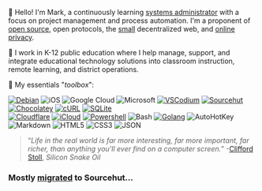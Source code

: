 👋 Hello! I'm Mark, a continuously learning [systems administrator](https://xkcd.com/705/) with a focus on project management and process automation. I'm a proponent of [open source](https://www.spi-inc.org/), open protocols, the [small](https://portal.mozz.us/) decentralized web, and [online privacy](https://epic.org/).

:school: I work in K-12 public education where I help manage, support, and integrate educational technology solutions into classroom instruction, remote learning, and district operations. 

🧰 My essentials "_toolbox_":
  
[![Debian](https://img.shields.io/badge/-Debian-A81D33?logo=debian)](https://www.debian.org/)
![iOS](https://img.shields.io/badge/-Apple-000000?logo=ios)
![Google Cloud](https://img.shields.io/badge/-Google%20Cloud-4285F4?logo=googlecloud&labelColor=white)
![Microsoft](https://img.shields.io/badge/-Microsoft-5E5E5E?logo=microsoft)
[![VSCodium](https://img.shields.io/badge/-VSCodium-2F80ED?logo=vscodium&labelColor=white)](https://vscodium.com/)
[![Sourcehut](https://img.shields.io/badge/-Sourcehut-000000?logo=sourcehut)](https://sourcehut.org/)
[![Chocolatey](https://img.shields.io/badge/-Chocolatey-80B5E3?logo=chocolatey&labelColor=white)](https://chocolatey.org/)
[![cURL](https://img.shields.io/badge/-cURL-073551?logo=curl)](https://curl.se/)
[![SQLite](https://img.shields.io/badge/-SQLite-003B57?logo=sqlite)](https://www.sqlite.org/)<br>
[![Cloudflare](https://img.shields.io/badge/-Cloudflare-F38020?logo=cloudflare&labelColor=white)](https://www.cloudflare.com/)
[![iCloud](https://img.shields.io/badge/-iCloud-3693F3?logo=icloud&labelColor=white)](https://www.icloud.com/)
[![Powershell](https://img.shields.io/badge/-Powershell-5391FE?logo=powershell&labelColor=white)](https://github.com/PowerShell/PowerShell)
![Bash](https://img.shields.io/badge/-Bash-4EAA25?logo=gnubash&labelColor=white)
[![Golang](https://img.shields.io/badge/-Go-00ADD8?logo=go&labelColor=white)](https://www.go.dev/)
![AutoHotKey](https://img.shields.io/badge/-AutoHotKey-334455?logo=autohotkey)
![Markdown](https://img.shields.io/badge/-Markdown-000000?logo=markdown)
![HTML5](https://img.shields.io/badge/-HTML5-E34F26?logo=html5&labelColor=white)
![CSS3](https://img.shields.io/badge/-CSS3-1572B6?logo=css3)
![JSON](https://img.shields.io/badge/-JSON-000000?logo=json)<br>

> “_Life in the real world is far more interesting, far more important, far richer, than anything you'll ever find on a computer screen._” -[Clifford Stoll](https://en.wikipedia.org/wiki/Clifford_Stoll), _Silicon Snake Oil_

### Mostly [migrated](https://GiveUpGitHub.org)  to Sourcehut...
